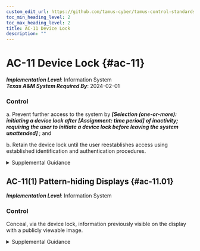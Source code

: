 ```yaml
---
custom_edit_url: https://github.com/tamus-cyber/tamus-control-standards/tree/main/content/tamus.edu/TAMUS_profile.yaml
toc_min_heading_level: 2
toc_max_heading_level: 2
title: AC-11 Device Lock
description: ""
---
```


# AC-11 Device Lock {#ac-11}

_**Implementation Level**_: Information System\
_**Texas A&M System Required By**_: 2024-02-01

### Control



a. Prevent further access to the system by <strong title="ac-11_odp.01"> <em>[Selection (one-or-more): initiating a device lock after <strong title="ac-11_odp.02"> <em>[Assignment: time period]</em> </strong> of inactivity; requiring the user to initiate a device lock before leaving the system unattended]</em> </strong> ; and

b. Retain the device lock until the user reestablishes access using established identification and authentication procedures.


<details><summary>Supplemental Guidance</summary>Device locks are temporary actions taken to prevent logical access to organizational systems when users stop work and move away from the immediate vicinity of those systems but do not want to log out because of the temporary nature of their absences. Device locks can be implemented at the operating system level or at the application level. A proximity lock may be used to initiate the device lock (e.g., via a Bluetooth-enabled device or dongle). User-initiated device locking is behavior or policy-based and, as such, requires users to take physical action to initiate the device lock. Device locks are not an acceptable substitute for logging out of systems, such as when organizations require users to log out at the end of workdays.</details>


## AC-11(1) Pattern-hiding Displays {#ac-11.01}

_**Implementation Level**_: Information System

### Control

Conceal, via the device lock, information previously visible on the display with a publicly viewable image.


<details><summary>Supplemental Guidance</summary>The pattern-hiding display can include static or dynamic images, such as patterns used with screen savers, photographic images, solid colors, clock, battery life indicator, or a blank screen with the caveat that controlled unclassified information is not displayed.</details>

